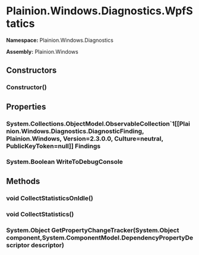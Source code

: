 
# Plainion.Windows.Diagnostics.WpfStatics

**Namespace:** Plainion.Windows.Diagnostics

**Assembly:** Plainion.Windows


## Constructors

### Constructor()


## Properties

### System.Collections.ObjectModel.ObservableCollection`1[[Plainion.Windows.Diagnostics.DiagnosticFinding, Plainion.Windows, Version=2.3.0.0, Culture=neutral, PublicKeyToken=null]] Findings

### System.Boolean WriteToDebugConsole


## Methods

### void CollectStatisticsOnIdle()

### void CollectStatistics()

### System.Object GetPropertyChangeTracker(System.Object component,System.ComponentModel.DependencyPropertyDescriptor descriptor)
